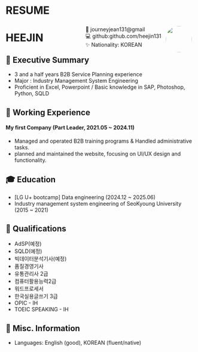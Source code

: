 # RESUME
<img style="float:right;border-radius:50%;width:70px;padding:6px" src="/images/resume.png" />

<span style="float:right;padding:6px"> 
 📧 journeyjean131@gmail <br> 💻 github:github.com/heejin131 <br> ✨ Nationality: KOREAN
</span>

# HEEJIN   

## 📌 Executive Summary

* 3 and a half years B2B Service Planning experience
* Major : Industry Management System Engineering
* Proficient in Excel, Powerpoint / Basic knowledge in SAP, Photoshop, Python, SQLD 

## 💼 Working Experience

#### My first Company (Part Leader, 2021.05 ~ 2024.11) 

* Managed and operated B2B training programs & Handled administrative tasks.
* planned and maintained the website, focusing on UI/UX design and functionality.

## 🎓 Education

* [LG U+ bootcamp] Data engineering (2024.12 ~ 2025.06) 
* Industry management system engineering of SeoKyoung University (2015 ~ 2021)

## 📝 Qualifications

* AdSP(예정)
* SQLD(예정)
* 빅데이터분석기사(예정)
* 품질경영기사 
* 유통관리사 2급 
* 컴퓨터활용능력2급 
* 워드프로세서 
* 한국실용글쓰기 3급 
* OPIC - IH
* TOEIC SPEAKING - IH

## 🌱 Misc. Information

* Languages: English (good), KOREAN (fluent/native) 
